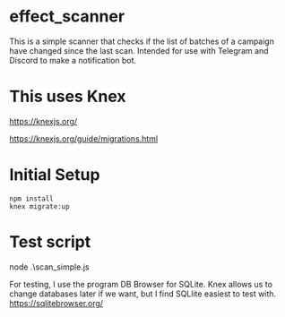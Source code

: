 # effect_scanner
This is a simple scanner that checks if the list of batches of a campaign have changed since the last scan. Intended for use with Telegram and Discord to make a notification bot.

# This uses Knex
https://knexjs.org/

https://knexjs.org/guide/migrations.html

# Initial Setup
```
npm install
knex migrate:up
```
# Test script
node .\scan_simple.js

For testing, I use the program DB Browser for SQLite. Knex allows us to change databases later if we want, but I find SQLlite easiest to test with.
https://sqlitebrowser.org/
